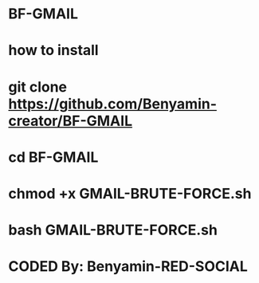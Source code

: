 # BF-GMAIL

# how to install

# git clone https://github.com/Benyamin-creator/BF-GMAIL 

# cd BF-GMAIL

# chmod +x GMAIL-BRUTE-FORCE.sh

# bash GMAIL-BRUTE-FORCE.sh

# CODED By: Benyamin-RED-SOCIAL
